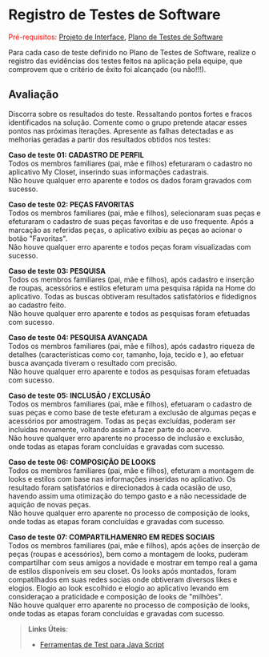 # Registro de Testes de Software

<span style="color:red">Pré-requisitos: <a href="3-Projeto de Interface.md"> Projeto de Interface</a></span>, <a href="8-Plano de Testes de Software.md"> Plano de Testes de Software</a>

Para cada caso de teste definido no Plano de Testes de Software, realize o registro das evidências dos testes feitos na aplicação pela equipe, que comprovem que o critério de êxito foi alcançado (ou não!!!). 

## Avaliação

Discorra sobre os resultados do teste. Ressaltando pontos fortes e fracos identificados na solução. Comente como o grupo pretende atacar esses pontos nas próximas iterações. Apresente as falhas detectadas e as melhorias geradas a partir dos resultados obtidos nos testes:

<strong> Caso de teste 01: CADASTRO DE PERFIL </strong> <br>
Todos os membros familiares (pai, mãe e filhos) efeturaram o cadastro no aplicativo My Closet, inserindo suas informações cadastrais. <br> Não houve qualquer erro aparente e todos os dados foram gravados com sucesso. 

<strong> Caso de teste 02: PEÇAS FAVORITAS </strong><br>
Todos os membros familiares (pai, mãe e filhos), selecionaram suas peças e efeturaram o cadastro de suas peças favoritas e de uso frequente. Após a marcação as referidas peças, o aplicativo exibiu as peças ao acionar o botão "Favoritas".<br> Não houve qualquer erro aparente e todos peças foram visualizadas com sucesso. 

<strong>Caso de teste 03: PESQUISA </strong><br>
Todos os membros familiares (pai, mãe e filhos), após cadastro e inserção de roupas, acessórios e estilos efeturam uma pesquisa rápida na Home do aplicativo. Todas as buscas obtiveram resultados satisfatórios e fidedignos ao cadastro feito.<br> Não houve qualquer erro aparente e todos as pesquisas foram efetuadas com sucesso. 

<strong>Caso de teste 04: PESQUISA AVANÇADA </strong><br>
Todos os membros familiares (pai, mãe e filhos), após cadastro riqueza de detalhes      (características como cor, tamanho, loja, tecido e ), ao efetuar busca avançada tiveram o resultado com precisão.<br> Não houve qualquer erro aparente e todos as pesquisas foram efetuadas com sucesso. 

<strong>Caso de teste 05: INCLUSÃO / EXCLUSÃO </strong><br>
Todos os membros familiares (pai, mãe e filhos), efetuaram o cadastro de suas peças e como base de teste efeturam a exclusão de algumas peças e acessórios por amostragem. Todas as peças excluídas, poderam ser incluidas novamente, voltando assim a fazer parte do acervo.<br> Não houve qualquer erro aparente no processo de inclusão e exclusão, onde todas as etapas foram concluídas e gravadas com sucesso. 

<strong>Caso de teste 06: COMPOSIÇÃO DE LOOKS </strong><br>
Todos os membros familiares (pai, mãe e filhos), efeturam a montagem de looks e estilos com base nas informações inseridas no aplicativo. Os resultado foram satisfatórios e direcionados à cada ocasião de uso, havendo assim uma otimização do tempo gasto e a não necessidade de aquição de novas peças.<br> Não houve qualquer erro aparente no processo de composição de looks, onde todas as etapas foram concluídas e gravadas com sucesso.

<strong>Caso de teste 07: COMPARTILHAMENRO EM REDES SOCIAIS </strong><br>
Todos os membros familiares (pai, mãe e filhos), após ações de inserção de peças (roupas e acessórios), bem como a montagem de looks, puderam compartilhar com seus amigos a novidade e mostrar em tempo real a gama de estilos disponíveis em seu closet. Os looks após montados, foram compatilhados em suas redes socias onde obtiveram diversos likes e elogios. Elogio ao look escolhido e elogio ao aplicativo levando em consideraçao a praticidade e composição de looks de "milhões". <br> Não houve qualquer erro aparente no processo de composição de looks, onde todas as etapas foram concluídas e gravadas com sucesso.


> **Links Úteis**:
> - [Ferramentas de Test para Java Script](https://geekflare.com/javascript-unit-testing/)
